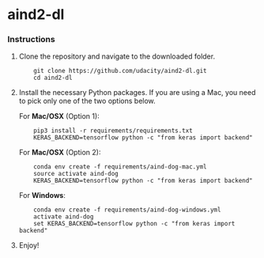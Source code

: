 # aind2-dl

### Instructions

1. Clone the repository and navigate to the downloaded folder.
	
	```	
		git clone https://github.com/udacity/aind2-dl.git
		cd aind2-dl
	```

2. Install the necessary Python packages.  If you are using a Mac, you need to pick only one of the two options below.

	For __Mac/OSX__ (Option 1):
	```
		pip3 install -r requirements/requirements.txt
		KERAS_BACKEND=tensorflow python -c "from keras import backend"
	```
	
	For __Mac/OSX__ (Option 2):
	```
		conda env create -f requirements/aind-dog-mac.yml
		source activate aind-dog
		KERAS_BACKEND=tensorflow python -c "from keras import backend"
	```

	For __Windows__:
	```
		conda env create -f requirements/aind-dog-windows.yml
		activate aind-dog
		set KERAS_BACKEND=tensorflow python -c "from keras import backend"
	```
	
3. Enjoy!